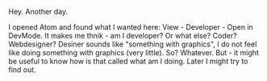 Hey. Another day.

I opened Atom and found what I wanted here: View - Developer - Open in DevMode. It makes me thnik - am I developer? Or what else? Coder? Webdesigner? Desiner sounds like "something with graphics", I do not feel like doing something with graphics (very little). So? Whatever. But - it might be useful to know how is that called what am I doing. Later I might try to find out.


